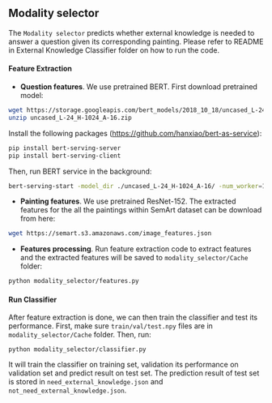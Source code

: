 ## Modality selector
The `Modality selector` predicts whether external knowledge is needed to answer a question given its corresponding painting. 
Please refer to README in External Knowledge Classifier folder on how to run the code.

#### Feature Extraction

- **Question features**. We use pretrained BERT. First download pretrained model:

```bash
wget https://storage.googleapis.com/bert_models/2018_10_18/uncased_L-24_H-1024_A-16.zip
unzip uncased_L-24_H-1024_A-16.zip
```

Install the following packages (https://github.com/hanxiao/bert-as-service):

```bash
pip install bert-serving-server
pip install bert-serving-client
```

Then, run BERT service in the background:

```bash
bert-serving-start -model_dir ./uncased_L-24_H-1024_A-16/ -num_worker=1
```

- **Painting features**. We use pretrained ResNet-152. The extracted features for the all the paintings within SemArt dataset can be download from here:

```bash
wget https://semart.s3.amazonaws.com/image_features.json
```

- **Features processing**. Run feature extraction code to extract features and the extracted features will be saved to `modality_selector/Cache` folder:

```bash
python modality_selector/features.py
```


#### Run Classifier

After feature extraction is done, we can then train the classifier and test its performance. First, make sure `train/val/test.npy` files are in `modality_selector/Cache` folder. Then, run:

```
python modality_selector/classifier.py
```

It will train the classifier on training set, validation its performance on validation set and predict result on test set. The prediction result of test set is stored in `need_external_knowledge.json` and `not_need_external_knowledge.json`.
